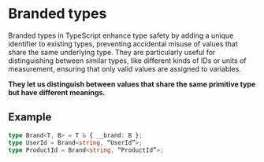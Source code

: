 # Branded types

Branded types in TypeScript enhance type safety by adding a unique identifier to existing types, preventing accidental misuse of values that share the same underlying type. They are particularly useful for distinguishing between similar types, like different kinds of IDs or units of measurement, ensuring that only valid values are assigned to variables.

**They let us distinguish between values that share the same primitive type but have different meanings.**

## Example

```typescript
type Brand<T, B> = T & { __brand: B };
type UserId = Brand<string, “UserId”>;
type ProductId = Brand<string, “ProductId”>;
```
